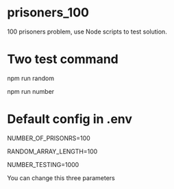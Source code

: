# prisoners_100
100 prisoners problem, use Node scripts to test solution.

# Two test command 
  npm run random

  npm run number

# Default config in .env

NUMBER_OF_PRISONRS=100

RANDOM_ARRAY_LENGTH=100

NUMBER_TESTING=1000

You can change this three parameters
